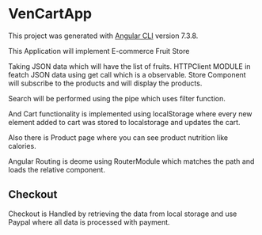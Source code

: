 # VenCartApp

This project was generated with [Angular CLI](https://github.com/angular/angular-cli) version 7.3.8.

This Application will implement E-commerce Fruit Store

Taking JSON data which will have the list of fruits. HTTPClient MODULE in featch JSON data using get call which is a observable. Store Component will subscribe to the products and will display the products. 

Search will be performed using the pipe which uses filter function.

And Cart functionality is implemented using localStorage where every new element added to cart was stored to localstorage and updates the cart.

Also there is Product page where you can see product nutrition like calories.

Angular Routing is deome using RouterModule which matches the path and loads the relative component.

## Checkout

Checkout is Handled by retrieving the data from local storage and use Paypal where all data is processed with payment.






